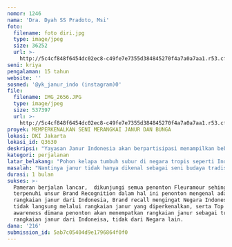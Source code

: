 ```yaml
---
nomor: 1246
nama: 'Dra. Dyah SS Pradoto, Msi'
foto:
  filename: foto diri.jpg
  type: image/jpeg
  size: 36252
  url: >-
    http://5c4cf848f6454dc02ec8-c49fe7e7355d384845270f4a7a0a7aa1.r53.cf2.rackcdn.com/19271a40-6653-41af-80b0-74a3ad03a7fe/foto%20diri.jpg
seni: kriya
pengalaman: 15 tahun
website: ''
sosmed: '@yk_janur_indo (instagram)0'
file:
  filename: IMG_2656.JPG
  type: image/jpeg
  size: 537397
  url: >-
    http://5c4cf848f6454dc02ec8-c49fe7e7355d384845270f4a7a0a7aa1.r53.cf2.rackcdn.com/b0a739df-b870-42de-bb9a-d6f1c011447a/IMG_2656.JPG
proyek: MEMPERKENALKAN SENI MERANGKAI JANUR DAN BUNGA
lokasi: DKI Jakarta
lokasi_id: Q3630
deskripsi: "Yayasan Janur Indonesia akan berpartisipasi menampilkan beberapa aktifitas pada acara ‘Fleuramour 2018’ yaitu sebuah event bunga internasional yang diadakan di Alden Biesen, Belgium pada tanggal 21-24 September 2018. \r\n\r\nFleuramour adalah kombinasi kemegahan perkebunan Aden Biesen dengan keunikan event bunga, acara diadakan di Castle yang akan dihias dengan display bak negeri dongeng untuk merayakan event tahunan ini. Lebih dari 35 ruang dan hall didekorasi dengan bunga oleh ratusan florist designer eropa dan manca negara. Setiap tahun lebih dari 15.000 pengunjung terpesona dengan dekorasi bunga yang fenomenal. Fleuramour event yang sangat ditunggu dan diperhitungkan setiap florist designer seluruh dunia.\r\n\r\nni merupakan saat yang tepat bagi Yayasan Janur Indonesia untuk hadir menampilkan karya terbaiknya melalui :\r\n\r\nDisplay ruangan bertema “ Garuda Pancasila “\r\nFashion Show bertema “ Bhineka Tunggal Ika”\r\nWorkshops Janur Tradisional Indonesia\r\nMengikuti lomba Hat’s day\r\nBazar buku janur dan kerajinan anyam pandan dan rotan.\r\n"
kategori: perjalanan
latar_belakang: "Pohon kelapa tumbuh subur di negara tropis seperti Indonesia. Seluruh bagian pohon kelapa dimanfaat masyarakat untuk memenuhi hajat hidupnya, dari mulai bungan, buah, pohon sampai pelepah dan daun kelapa yang dikenal dengan nama “Janur”. \r\nMerangkai janur sudah berkembang sejak lama dikalangan masyarakat indonesia. Hampir  semua daerah dari Sumatra, Kalimantan, Jawa, Sulawesi, Bali sampai kawasan timur Indonesia telah memanfaatkan janur untuk berbagai ritual budaya dengan berbagai unsur dan keunikan karakter masing masing daerah.\r\nAda pakem pakem sendiri dalam merangkai janur, setiap lipatan mengandung makna dan doa yang dipanjatkan bagi sang pencipta. Maka sulit dibayangkan ketika faktanya janur Indonesia bersama filosofi di dalamnya tengah berada dalam kondisi yang kritis, karena tidak banayak generasi yang peduli dengan eksistensi janur dan nilai yang terkandung didalamnya.\r\nSementara saat ini banyak perangkai dari luar negeri yang khusus datang ke Indonesia untuk belajar merangkai janur, bukan tidak mungkin suatu hari generasi muda harus belajar merangkai janur dari para perangkai mancanegara ini.\r\n kekhawatiran akan punahnya nilai yang dikandung oleh janur sebagai warisan budaya Indonesia dan dalam rangka meningkatkan kepedulian dikalangan generasi muda untuk mulai peduli melestariakan dan mengembangkan seni merangkai janur , perlu kiranya langkah yang berani untuk memproklamirkan eksistensi seni merangkai janur pada event internasional dimanca negara"
masalah: "Nantinya janur tidak hanya dikenal sebagai seni budaya tradisional tetapi lebih dikenal dimanca negara sebagai rangkaian “trademark” Indonesia.\r\nJika dikembangkan lebih lanjut dengan tambahan sentuhan mancanegara, rangkaian janur akan memiliki nilai jual tinggi dan kedepannya diharapkan bidang ini biasa serta menyerap tenaga kerja dikalangan muda.  "
durasi: 1 bulan
sukses: >-
  Pameran berjalan lancar,  dikunjungi semua penonton Fleuramour sehingga
  terpenuhi unsur Brand Recognition dalam hal ini penonton mengenal adanya
  rangkaian janur dari Indonesia, Brand recall mengingat Negara Indonesia secara
  tidak langsung melalui rangkaian janur yang diperkenalkan, serta Top of mind
  awareness dimana penonton akan menempatkan rangkaian janur sebagai trademark
  rangkaian janur dari Indoneisa, tidak dari Negara lain.
dana: '216'
submission_id: 5ab7c05404d9e1796864f0f0
---
```

